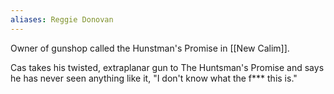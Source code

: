 ```yaml
---
aliases: Reggie Donovan
---
```

Owner of gunshop called the Hunstman's Promise in [[New Calim]].

Cas takes his twisted, extraplanar gun to The Huntsman's Promise and says he has never seen anything like it, "I don't know what the f*** this is." 
